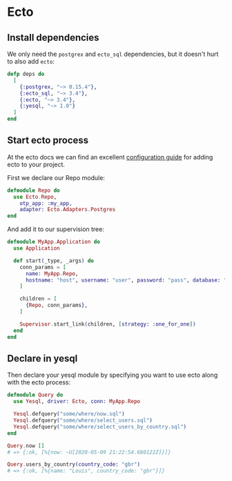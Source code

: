 # Ecto

## Install dependencies

We only need the `postgrex` and `ecto_sql` dependencies, but it doesn't hurt
to also add `ecto`:

```elixir
defp deps do
  [
    {:postgrex, "~> 0.15.4"},
    {:ecto_sql, "~> 3.4"},
    {:ecto, "~> 3.4"},
    {:yesql, "~> 1.0"}
  ]
end
```

## Start ecto process

At the ecto docs we can find an excellent [configuration guide](https://hexdocs.pm/ecto/Ecto.html#module-repositories)
for adding ecto to your project.

First we declare our Repo module:

```elixir
defmodule Repo do
  use Ecto.Repo,
    otp_app: :my_app,
    adapter: Ecto.Adapters.Postgres
end
```

And add it to our supervision tree:

```elixir
defmodule MyApp.Application do
  use Application

  def start(_type, _args) do
    conn_params = [
      name: MyApp.Repo,
      hostname: "host", username: "user", password: "pass", database: "your_db"
    ]

    children = [
      {Repo, conn_params},
    ]

    Supervisor.start_link(children, [strategy: :one_for_one])
  end
end
```

## Declare in yesql

Then declare your yesql module by specifying you want to use ecto
along with the ecto process:

```elixir
defmodule Query do
  use Yesql, driver: Ecto, conn: MyApp.Repo

  Yesql.defquery("some/where/now.sql")
  Yesql.defquery("some/where/select_users.sql")
  Yesql.defquery("some/where/select_users_by_country.sql")
end

Query.now []
# => {:ok, [%{now: ~U[2020-05-09 21:22:54.680122Z]}]}

Query.users_by_country(country_code: "gbr")
# => {:ok, [%{name: "Louis", country_code: "gbr"}]}
```
